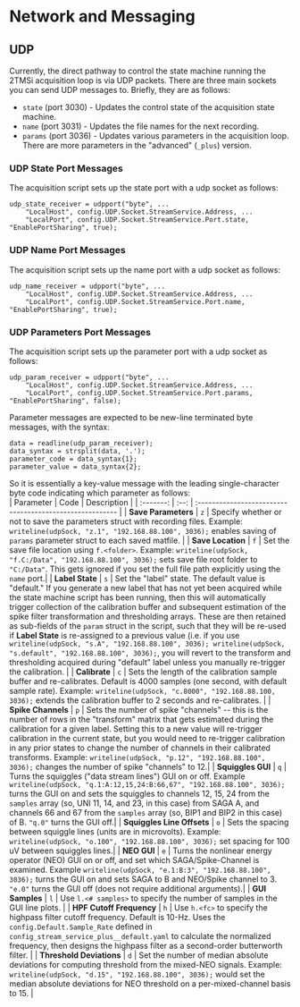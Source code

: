 # Network and Messaging #

## UDP ## 
Currently, the direct pathway to control the state machine running the 2TMSi acquisition loop is via UDP packets. There are three main sockets you can send UDP messages to. Briefly, they are as follows:   
* `state` (port 3030) - Updates the control state of the acquisition state machine. 
* `name` (port 3031) - Updates the file names for the next recording.
* `params` (port 3036) - Updates various parameters in the acquisition loop. There are more parameters in the "advanced" (`_plus`) version.  

### UDP State Port Messages ###
The acquisition script sets up the state port with a udp socket as follows:  
```
udp_state_receiver = udpport("byte", ...
    "LocalHost", config.UDP.Socket.StreamService.Address, ...
    "LocalPort", config.UDP.Socket.StreamService.Port.state, "EnablePortSharing", true);
```  

### UDP Name Port Messages ###
The acquisition script sets up the name port with a udp socket as follows:  
```
udp_name_receiver = udpport("byte", ...
    "LocalHost", config.UDP.Socket.StreamService.Address, ...
    "LocalPort", config.UDP.Socket.StreamService.Port.name, "EnablePortSharing", true);
```  

### UDP Parameters Port Messages ###
The acquisition script sets up the parameter port with a udp socket as follows:  
```
udp_param_receiver = udpport("byte", ...
    "LocalHost", config.UDP.Socket.StreamService.Address, ...
    "LocalPort", config.UDP.Socket.StreamService.Port.params, "EnablePortSharing", false);
```  
Parameter messages are expected to be new-line terminated byte messages, with the syntax:  
```
data = readline(udp_param_receiver);
data_syntax = strsplit(data, '.');
parameter_code = data_syntax{1};
parameter_value = data_syntax{2};
```
So it is essentially a key-value message with the leading single-character byte code indicating which parameter as follows:  
| Parameter | Code | Description                                              |
| :-------: | :--: | :------------------------------------------------------- |
| **Save Parameters** | `z` | Specify whether or not to save the parameters struct with recording files. Example: `writeline(udpSock, "z.1", "192.168.88.100", 3036);` enables saving of `params` parameter struct to each saved matfile. | 
| **Save Location** | `f` | Set the save file location using `f.<folder>`. Example: `writeline(udpSock, "f.C:/Data", "192.168.88.100", 3036);` sets save file root folder to `"C:/Data"`. This gets ignored if you set the full file path explicitly using the `name` port.|
| **Label State** | `s` | Set the "label" state. The default value is "default." If you generate a new label that has not yet been acquired while the state machine script has been running, then this will automatically trigger collection of the calibration buffer and subsequent estimation of the spike filter transformation and thresholding arrays. These are then retained as sub-fields of the `param` struct in the script, such that they will be re-used if **Label State** is re-assigned to a previous value (i.e. if you use `writeline(udpSock, "s.A", "192.168.88.100", 3036); writeline(udpSock, "s.default", "192.168.88.100", 3036);`, you will revert to the transform and thresholding acquired during "default" label unless you manually re-trigger the calibration. | 
| **Calibrate** | `c` | Sets the length of the calibration sample buffer and re-calibrates. Default is 4000 samples (one second, with default sample rate). Example: `writeline(udpSock, "c.8000", "192.168.88.100, 3036);` extends the calibration buffer to 2 seconds and re-calibrates. | 
| **Spike Channels** | `p` | Sets the number of spike "channels" -- this is the number of rows in the "transform" matrix that gets estimated during the calibration for a given label. Setting this to a new value will re-trigger calibration in the current state, but you would need to re-trigger calibration in any prior states to change the number of channels in their calibrated transforms. Example: `writeline(udpSock, "p.12", "192.168.88.100", 3036);` changes the number of spike "channels" to 12.| 
| **Squiggles GUI** | `q` | Turns the squiggles ("data stream lines") GUI on or off. Example `writeline(udpSock, "q.1:A:12,15,24:B:66,67", "192.168.88.100", 3036);` turns the GUI on and sets the squiggles to channels 12, 15, 24 from the `samples` array (so, UNI 11, 14, and 23, in this case) from SAGA A, and  channels 66 and 67 from the `samples` array (so, BIP1 and BIP2 in this case) of B. `"q.0"` turns the GUI off.| 
| **Squiggles Line Offsets** | `o` | Sets the spacing between squiggle lines (units are in microvolts). Example: `writeline(udpSock, "o.100", "192.168.88.100", 3036);` set spacing for 100 uV between squiggles lines.|
| **NEO GUI** | `e` | Turns the nonlinear energy operator (NEO) GUI on or off, and set which SAGA/Spike-Channel is examined. Example `writeline(udpSock, "e.1:B:3", "192.168.88.100", 3036);` turns the GUI on and sets SAGA to B and NEO/Spike channel to 3. `"e.0"` turns the GUI off (does not require additional arguments).| 
| **GUI Samples** | `l` | Use `l.<# samples>` to specify the number of samples in the GUI line plots. |
| **HPF Cutoff Frequency** | `h` | Use `h.<fc>` to specify the highpass filter cutoff frequency. Default is 10-Hz. Uses the `config.Default.Sample_Rate` defined in `config_stream_service_plus__default.yaml` to calculate the normalized frequency, then designs the highpass filter as a second-order butterworth filter. | 
| **Threshold Deviations** | `d` | Set the number of median absolute deviations for computing threshold from the mixed-NEO signals. Example: `writeline(udpSock, "d.15", "192.168.88.100", 3036);` would set the median absolute deviations for NEO threshold on a per-mixed-channel basis to 15. |